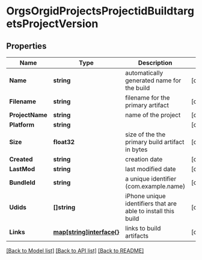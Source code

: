 # OrgsOrgidProjectsProjectidBuildtargetsProjectVersion

## Properties

Name | Type | Description | Notes
------------ | ------------- | ------------- | -------------
**Name** | **string** | automatically generated name for the build | [optional] 
**Filename** | **string** | filename for the primary artifact | [optional] 
**ProjectName** | **string** | name of the project | [optional] 
**Platform** | **string** |  | [optional] 
**Size** | **float32** | size of the the primary build artifact in bytes | [optional] 
**Created** | **string** | creation date | [optional] 
**LastMod** | **string** | last modified date | [optional] 
**BundleId** | **string** | a unique identifier (com.example.name) | [optional] 
**Udids** | **[]string** | iPhone unique identifiers that are able to install this build | [optional] 
**Links** | [**map[string]interface{}**](.md) | links to build artifacts | [optional] 

[[Back to Model list]](../README.md#documentation-for-models) [[Back to API list]](../README.md#documentation-for-api-endpoints) [[Back to README]](../README.md)


